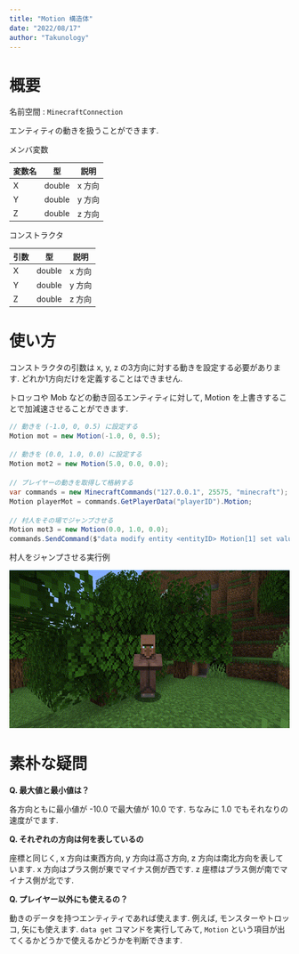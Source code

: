 ```yaml
---
title: "Motion 構造体"
date: "2022/08/17"
author: "Takunology"
---
```


# 概要
名前空間 : `MinecraftConnection`

エンティティの動きを扱うことができます.

メンバ変数

|変数名|型|説明|
|---|---|---|
|X|double|x 方向|
|Y|double|y 方向|
|Z|double|z 方向|

コンストラクタ

|引数|型|説明|
|---|---|---|
|X|double|x 方向|
|Y|double|y 方向|
|Z|double|z 方向|

# 使い方
コンストラクタの引数は x, y, z の3方向に対する動きを設定する必要があります. どれか1方向だけを定義することはできません.

トロッコや Mob などの動き回るエンティティに対して, Motion を上書きすることで加減速させることができます.

```cs
// 動きを (-1.0, 0, 0.5) に設定する
Motion mot = new Motion(-1.0, 0, 0.5);

// 動きを (0.0, 1.0, 0.0) に設定する
Motion mot2 = new Motion(5.0, 0.0, 0.0);

// プレイヤーの動きを取得して格納する
var commands = new MinecraftCommands("127.0.0.1", 25575, "minecraft");
Motion playerMot = commands.GetPlayerData("playerID").Motion;

// 村人をその場でジャンプさせる
Motion mot3 = new Motion(0.0, 1.0, 0.0);
commands.SendCommand($"data modify entity <entityID> Motion[1] set value {mot3.Y}")
```

村人をジャンプさせる実行例

![](https://raw.githubusercontent.com/takunology/MinecraftConnection-docs/main/ver2/Struct/media/Motion_01.gif)

# 素朴な疑問

**Q. 最大値と最小値は？**

各方向ともに最小値が -10.0 で最大値が 10.0 です. ちなみに 1.0 でもそれなりの速度がでます.

**Q. それぞれの方向は何を表しているの**

座標と同じく, x 方向は東西方向, y 方向は高さ方向, z 方向は南北方向を表しています. x 方向はプラス側が東でマイナス側が西です. z 座標はプラス側が南でマイナス側が北です. 

**Q. プレイヤー以外にも使えるの？**

動きのデータを持つエンティティであれば使えます. 例えば, モンスターやトロッコ, 矢にも使えます. `data get` コマンドを実行してみて, `Motion` という項目が出てくるかどうかで使えるかどうかを判断できます.